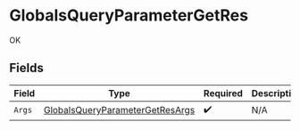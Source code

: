 # GlobalsQueryParameterGetRes

OK


## Fields

| Field                                                                                         | Type                                                                                          | Required                                                                                      | Description                                                                                   |
| --------------------------------------------------------------------------------------------- | --------------------------------------------------------------------------------------------- | --------------------------------------------------------------------------------------------- | --------------------------------------------------------------------------------------------- |
| `Args`                                                                                        | [GlobalsQueryParameterGetResArgs](../../models/operations/globalsqueryparametergetresargs.md) | :heavy_check_mark:                                                                            | N/A                                                                                           |